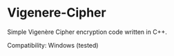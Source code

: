 # Vigenere-Cipher

Simple Vigenère Cipher encryption code written in C++.

Compatibility: Windows (tested)
